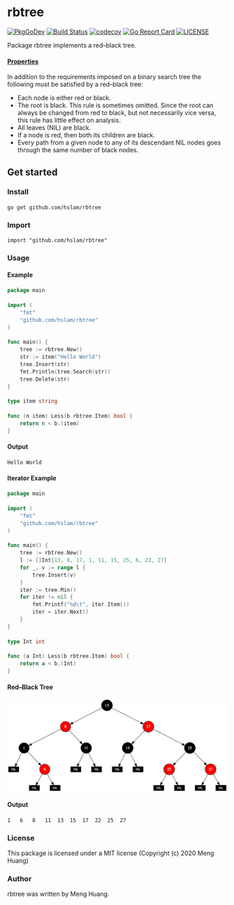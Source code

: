 # rbtree
[![PkgGoDev](https://pkg.go.dev/badge/github.com/hslam/rbtree)](https://pkg.go.dev/github.com/hslam/rbtree)
[![Build Status](https://travis-ci.org/hslam/rbtree.svg?branch=master)](https://travis-ci.org/hslam/rbtree)
[![codecov](https://codecov.io/gh/hslam/rbtree/branch/master/graph/badge.svg)](https://codecov.io/gh/hslam/rbtree)
[![Go Report Card](https://goreportcard.com/badge/github.com/hslam/rbtree)](https://goreportcard.com/report/github.com/hslam/rbtree)
[![LICENSE](https://img.shields.io/github/license/hslam/rbtree.svg?style=flat-square)](https://github.com/hslam/rbtree/blob/master/LICENSE)

Package rbtree implements a red–black tree.

#### [Properties](https://en.wikipedia.org/wiki/Red%E2%80%93black_tree "properties")
In addition to the requirements imposed on a binary search tree the following must be satisfied by a red–black tree:
* Each node is either red or black.
* The root is black. This rule is sometimes omitted. Since the root can always be changed from red to black, but not necessarily vice versa, this rule has little effect on analysis.
* All leaves (NIL) are black.
* If a node is red, then both its children are black.
* Every path from a given node to any of its descendant NIL nodes goes through the same number of black nodes.

## Get started

### Install
```
go get github.com/hslam/rbtree
```
### Import
```
import "github.com/hslam/rbtree"
```
### Usage
#### Example
```go
package main

import (
	"fmt"
	"github.com/hslam/rbtree"
)

func main() {
	tree := rbtree.New()
	str := item("Hello World")
	tree.Insert(str)
	fmt.Println(tree.Search(str))
	tree.Delete(str)
}

type item string

func (n item) Less(b rbtree.Item) bool {
	return n < b.(item)
}
```

#### Output
```
Hello World
```

#### Iterator Example
```go
package main

import (
	"fmt"
	"github.com/hslam/rbtree"
)

func main() {
	tree := rbtree.New()
	l := []Int{13, 8, 17, 1, 11, 15, 25, 6, 22, 27}
	for _, v := range l {
		tree.Insert(v)
	}
	iter := tree.Min()
	for iter != nil {
		fmt.Printf("%d\t", iter.Item())
		iter = iter.Next()
	}
}

type Int int

func (a Int) Less(b rbtree.Item) bool {
	return a < b.(Int)
}
```
#### Red–Black Tree
<img src="https://raw.githubusercontent.com/hslam/rbtree/master/rbtree.png" alt="rbtree" align=center>

#### Output
```
1	6	8	11	13	15	17	22	25	27
```


### License
This package is licensed under a MIT license (Copyright (c) 2020 Meng Huang)

### Author
rbtree was written by Meng Huang.


